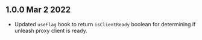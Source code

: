 ## 1.0.0 Mar 2 2022

- Updated `useFlag` hook to return `isClientReady` boolean for determining if unleash proxy client is ready.
